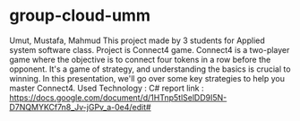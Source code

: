 # group-cloud-umm
Umut, Mustafa, Mahmud
This project made by 3 students for Applied system software class. Project is Connect4 game. Connect4 is a two-player game where the objective is to connect
four tokens in a row before the opponent. It's a game of
strategy, and understanding the basics is crucial to winning. In
this presentation, we'll go over some key strategies to help you
master Connect4. Used Technology : C#
report link : https://docs.google.com/document/d/1HTnp5tlSelDD9I5N-D7NQMYKCf7n8_Jv-jGPv_a-0e4/edit#

